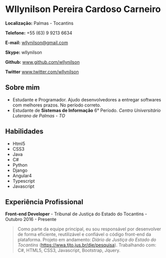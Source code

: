 # Wllynilson Pereira Cardoso Carneiro

**Localização:** Palmas - Tocantins

**Telefone:** +55 (63) 9 9213 6634

**E-mail:** wllynilson@gmail.com

**Skype:** wllynilson

**Github:** www.github.com/wllynilson

**Twitter** www.twitter.com/wllynilson

## Sobre mim
* Estudante e Programador. Ajudo desenvolvedores a entregar softwares com melhores prazos. No período correto.
* Estudante de **Sistemas de Informação** 6° Período. _Centro Universitário Luterano de Palmas - TO_

## Habilidades

* Html5
* CSS3
* Java
* C#
* Python
* Django
* Angular4
* Typescript
* Javascript

## Experiência Profissional

**Front-end Developer** - Tribunal de Justiça do Estado do Tocantins - Outubro 2016 - Presente

> Como parte da equipe principal,  eu sou responsável por desenvolver de forma eficiente, reutilizável e confiável o código front-end da plataforma. Projeto em andamento: *Diário de Justiça do Estado do Tocantins* (https://wwa.tjto.jus.br/dje/pesquisa). Trabalhando com: C#, HTML5, CSS3, Javascript, Bootstrap, Jquery.
